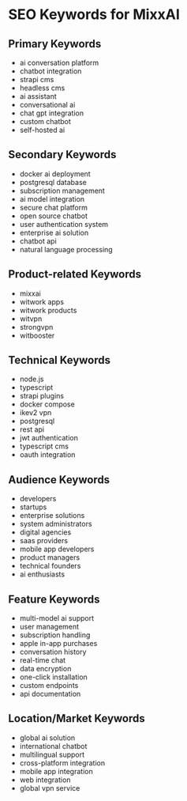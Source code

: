 # SEO Keywords for MixxAI

## Primary Keywords
- ai conversation platform
- chatbot integration
- strapi cms
- headless cms
- ai assistant
- conversational ai
- chat gpt integration
- custom chatbot
- self-hosted ai

## Secondary Keywords
- docker ai deployment
- postgresql database
- subscription management
- ai model integration
- secure chat platform
- open source chatbot
- user authentication system
- enterprise ai solution
- chatbot api
- natural language processing

## Product-related Keywords
- mixxai
- witwork apps
- witwork products
- witvpn
- strongvpn
- witbooster

## Technical Keywords
- node.js
- typescript
- strapi plugins
- docker compose
- ikev2 vpn
- postgresql
- rest api
- jwt authentication
- typescript cms
- oauth integration

## Audience Keywords
- developers
- startups
- enterprise solutions
- system administrators
- digital agencies
- saas providers
- mobile app developers
- product managers
- technical founders
- ai enthusiasts

## Feature Keywords
- multi-model ai support
- user management
- subscription handling
- apple in-app purchases
- conversation history
- real-time chat
- data encryption
- one-click installation
- custom endpoints
- api documentation

## Location/Market Keywords
- global ai solution
- international chatbot
- multilingual support
- cross-platform integration
- mobile app integration
- web integration
- global vpn service 